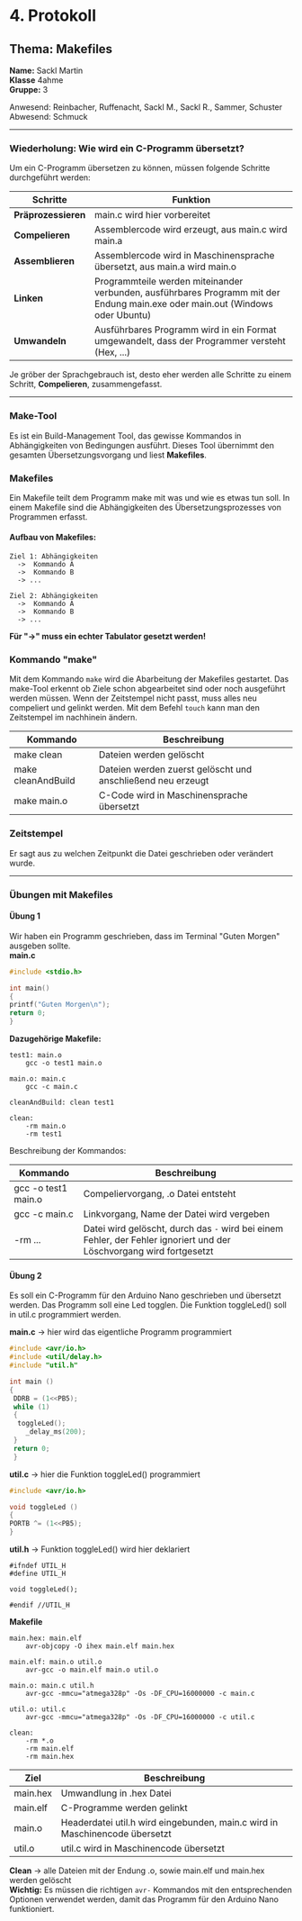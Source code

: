 # 4. Protokoll  
## Thema: Makefiles  
**Name:** Sackl Martin   
**Klasse** 4ahme    
**Gruppe:** 3

Anwesend: Reinbacher, Ruffenacht, Sackl M., Sackl R., Sammer, Schuster   
Abwesend: Schmuck  
*******************************************************************************************************************************************  
### Wiederholung: Wie wird ein C-Programm übersetzt?  
Um ein C-Programm übersetzen zu können, müssen folgende Schritte durchgeführt werden:  

Schritte | Funktion  
------- | --------  
**Präprozessieren** | main.c wird hier vorbereitet  
**Compelieren** | Assemblercode wird erzeugt, aus main.c wird main.a    
**Assemblieren** | Assemblercode wird in Maschinensprache übersetzt, aus main.a wird main.o  
**Linken** | Programmteile werden miteinander verbunden, ausführbares Programm mit der Endung main.exe oder main.out (Windows oder Ubuntu)  
**Umwandeln** | Ausführbares Programm wird in ein Format umgewandelt, dass der Programmer versteht (Hex, ...)    

Je gröber der Sprachgebrauch ist, desto eher werden alle Schritte zu einem Schritt, **Compelieren**, zusammengefasst.  
*******************************************************************************************************************************************  
### Make-Tool  
Es ist ein Build-Management Tool, das gewisse Kommandos in Abhängigkeiten von Bedingungen ausführt. Dieses Tool übernimmt den gesamten Übersetzungsvorgang und liest **Makefiles**.  

### Makefiles  
Ein Makefile teilt dem Programm make mit was und wie es etwas tun soll. In einem Makefile sind die Abhängigkeiten des Übersetzungsprozesses von Programmen erfasst.  
#### Aufbau von Makefiles:  
```  
Ziel 1: Abhängigkeiten  
  ->  Kommando A  
  ->  Kommando B  
  -> ...  

Ziel 2: Abhängigkeiten  
  ->  Kommando A  
  ->  Kommando B  
  -> ...  
```  
**Für "->" muss ein echter Tabulator gesetzt werden!**  

### Kommando "make"  
Mit dem Kommando `make` wird die Abarbeitung der Makefiles gestartet. Das make-Tool erkennt ob Ziele schon abgearbeitet sind oder noch ausgeführt werden müssen. Wenn der Zeitstempel nicht passt, muss alles neu compeliert und gelinkt werden. Mit dem Befehl `touch` kann man den Zeitstempel im nachhinein ändern.  

Kommando | Beschreibung  
-------- | ------------  
make clean | Dateien werden gelöscht  
make cleanAndBuild | Dateien werden zuerst gelöscht und anschließend neu erzeugt  
make main.o | C-Code wird in Maschinensprache übersetzt    

### Zeitstempel  
Er sagt aus zu welchen Zeitpunkt die Datei geschrieben oder verändert wurde.  
*************************************  
### Übungen mit Makefiles  
#### Übung 1
Wir haben ein Programm geschrieben, dass im Terminal "Guten Morgen" ausgeben sollte.  
**main.c** 
```c  
#include <stdio.h>  

int main()  
{
printf("Guten Morgen\n");  
return 0;  
}  
```  
**Dazugehörige Makefile:**  
```  
test1: main.o  
	gcc -o test1 main.o  

main.o: main.c  
	gcc -c main.c  

cleanAndBuild: clean test1  

clean:  
	-rm main.o  
	-rm test1  
```  
Beschreibung der Kommandos: 

Kommando | Beschreibung  
-------- | ------------  
gcc -o test1 main.o | Compeliervorgang, .o Datei entsteht  
gcc -c main.c | Linkvorgang, Name der Datei wird vergeben  
-rm ... | Datei wird gelöscht, durch das `-` wird bei einem Fehler, der Fehler ignoriert und der Löschvorgang wird fortgesetzt  

#### Übung 2  
Es soll ein C-Programm für den Arduino Nano geschrieben und übersetzt werden. Das Programm soll eine Led togglen. Die Funktion toggleLed() soll in util.c programmiert werden.  

**main.c** -> hier wird das eigentliche Programm programmiert  
```c  
#include <avr/io.h>  
#include <util/delay.h>  
#include "util.h"  

int main ()  
{
 DDRB = (1<<PB5);  
 while (1)  
 {  
  toggleLed();  
	_delay_ms(200);  
 }  
 return 0;  
 }  
```  
  
**util.c**  -> hier die Funktion toggleLed() programmiert  
```c  
#include <avr/io.h>  

void toggleLed ()  
{  
PORTB ^= (1<<PB5);  
}  
```  
  
**util.h**  -> Funktion toggleLed() wird hier deklariert  
```
#ifndef UTIL_H  
#define UTIL_H  

void toggleLed();  

#endif //UTIL_H  
```  
  
**Makefile**  
```  
main.hex: main.elf  
	avr-objcopy -O ihex main.elf main.hex  

main.elf: main.o util.o  
	avr-gcc -o main.elf main.o util.o  

main.o: main.c util.h  
	avr-gcc -mmcu="atmega328p" -Os -DF_CPU=16000000 -c main.c  

util.o: util.c  
	avr-gcc -mmcu="atmega328p" -Os -DF_CPU=16000000 -c util.c  

clean:  
	-rm *.o  
	-rm main.elf  
	-rm main.hex  
```  

Ziel | Beschreibung  
---- | ------------  
main.hex | Umwandlung in .hex Datei  
main.elf | C-Programme werden gelinkt  
main.o | Headerdatei util.h wird eingebunden, main.c wird in Maschinencode übersetzt  
util.o | util.c wird in Maschinencode übersetzt  

**Clean** -> alle Dateien mit der Endung .o, sowie main.elf und main.hex werden gelöscht  
**Wichtig:** Es müssen die richtigen `avr-` Kommandos mit den entsprechenden Optionen verwendet werden, damit das Programm für den Arduino Nano funktioniert.  
